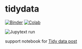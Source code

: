 # tidydata

[![Binder](https://mybinder.org/badge_logo.svg)](https://mybinder.org/v2/gh/KhalidCK/tidydata/master?urlpath=lab)
[![Colab](https://colab.research.google.com/assets/colab-badge.svg)](https://colab.research.google.com/github/KhalidCK/tidydata/blob/master/population2019.ipynb)

![Jupytext run](https://github.com/KhalidCK/tidydata/workflows/Jupytext%20run/badge.svg)

support notebook for [Tidy data post](https://khalidck.github.io/posts/tidydata/)
